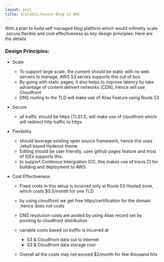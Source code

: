 ```yaml
---
layout: post
title: Scalable,Secure Blog in AWS
---
```


With a plan  to build self managed blog platform which would inifinetly scale ,secure,flexible and cost effectiveness as key design principles. Here are the details 


### Design Principles: 

* Scale
  - To support large scale, the content should be static with no web servers to manage, AWS S3 serves supports this out of box.
  - By going with static pages, it also helps to improve latency by take advantage of content delivert networks (CDN), Hence will use Cloudfront 
  - DNS routing to the TLD will make use of Alias Feature using Route 53
 
* Secure
  - all traffic should be https (TLS1.1), will make use of cloudfront which will redirect http traffic to https 
 
* Flexibility
  - should leverage existing open source framework, hence this uses Jekyll based Hydeout theme
  - Editing should be user friendly, uses github pages feature and most of IDEs supports this.
  - to support Continous Intergration (CI), this makes use of travis CI for building and deployment to AWS
  
* Cost Effectiveness
  - Fixed costs in this setup is incurred only at Route 53 Hosted zone, which costs $0.5/month for one TLD
 
  - by using cloudfront we get free https/certification for the domain ,hence does not costs
  - DNS resolution costs are aoided by using Alias record set by pointing to cloudfront distribution
  
  - variable costs based on traffic is incurred at
      - S3 & Cloudfront data out to Internet
      - S3 & Cloudfront data storage cost 
   - Overall all the costs may not exceed $2/month for few thousand hits
   
    


